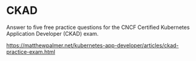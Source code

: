 # CKAD
Answer to five free practice questions for the CNCF Certified Kubernetes Application Developer (CKAD) exam.

https://matthewpalmer.net/kubernetes-app-developer/articles/ckad-practice-exam.html
